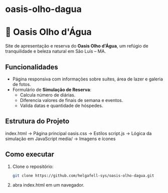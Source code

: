 # oasis-olho-dagua
# 🌴 Oasis Olho d'Água

Site de apresentação e reserva do **Oasis Olho d'Água**, um refúgio de tranquilidade e beleza natural em São Luís – MA.

## Funcionalidades
- Página responsiva com informações sobre suítes, área de lazer e galeria de fotos.
- Formulário de **Simulação de Reserva**:
  - Calcula número de diárias.
  - Diferencia valores de finais de semana e eventos.
  - Valida datas e quantidade de hóspedes.

## Estrutura do Projeto
index.html -> Página principal
oasis.css -> Estilos
script.js -> Lógica da simulação em JavaScript
media/ -> Imagens e ícones

## Como executar
1. Clone o repositório:
   ```bash
   git clone https://github.com/helgafell-sys/oasis-olho-dagua.git
2. abra index.html em um navegador.